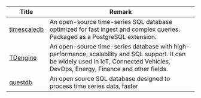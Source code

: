 | Title                             | Remark |
| --------- | ------ |
|[timescaledb](https://github.com/timescale/timescaledb)|An open-source time-series SQL database optimized for fast ingest and complex queries. Packaged as a PostgreSQL extension.
|[TDengine](https://github.com/taosdata/TDengine)|An open-source time-series database with high-performance, scalability and SQL support. It can be widely used in IoT, Connected Vehicles, DevOps, Energy, Finance and other fields.|
|[questdb](https://github.com/questdb/questdb)|An open source SQL database designed to process time series data, faster|
